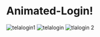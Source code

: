# Animated-Login!
![telalogin1](https://user-images.githubusercontent.com/83471539/138751811-df3c609c-cf00-4662-b5ee-121e8e7ee586.png)
![telalogin](https://user-images.githubusercontent.com/83471539/138751836-19f4f250-19e1-47fd-a551-5b804ddec411.png)
![tlalogin 2](https://user-images.githubusercontent.com/83471539/138751842-b3dc72e5-7f25-46ee-a5ce-fb8b8e44c69d.png)
